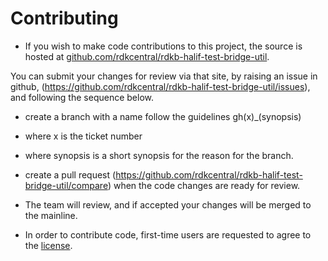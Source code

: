 # Contributing

- If you wish to make code contributions to this project, the source is hosted at [github.com/rdkcentral/rdkb-halif-test-bridge-util](https://github.com/rdkcentral/rdkb-halif-test-bridge-util).

You can submit your changes for review via that site, by raising an issue in github, (https://github.com/rdkcentral/rdkb-halif-test-bridge-util/issues), and following the sequence below.

- create a branch with a name follow the guidelines gh(x)\_(synopsis)
- where x is the ticket number
- where synopsis is a short synopsis for the reason for the branch.
- create a pull request (https://github.com/rdkcentral/rdkb-halif-test-bridge-util/compare) when the code changes are ready for review.
- The team will review, and if accepted your changes will be merged to the mainline.

- In order to contribute code, first-time users are requested to agree to the [license](https://wiki.rdkcentral.com/signup.action).
